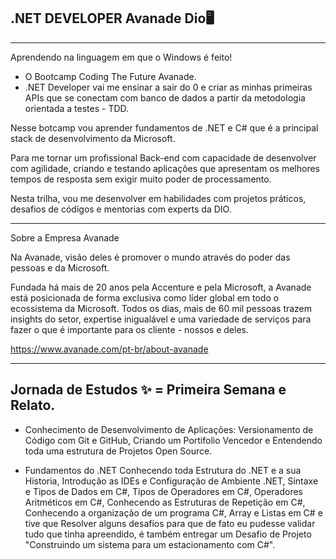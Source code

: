 ## .NET DEVELOPER Avanade Dio🖥
________
Aprendendo na linguagem em que o Windows é feito!

- O Bootcamp Coding The Future Avanade.
- .NET Developer vai me ensinar a sair do 0 e criar as minhas primeiras APIs que se conectam com banco de dados a partir da metodologia orientada a testes - TDD.

Nesse botcamp vou aprender fundamentos de .NET e C# que é a principal stack de desenvolvimento da Microsoft. 

Para me tornar um profissional Back-end com capacidade de desenvolver com agilidade, criando e testando aplicações que apresentam os melhores tempos de resposta sem exigir muito poder de processamento.

Nesta trilha, vou me desenvolver em habilidades com projetos práticos, desafios de códigos e mentorias com experts da DIO.

________

Sobre a Empresa Avanade

Na Avanade, visão deles é promover o mundo através do poder das pessoas e da Microsoft.

Fundada há mais de 20 anos pela Accenture e pela Microsoft, a Avanade está posicionada de forma exclusiva como líder global em todo o ecossistema da Microsoft. Todos os dias, mais de 60 mil pessoas trazem insights do setor, expertise inigualável e uma variedade de serviços para fazer o que é importante para os cliente - nossos e deles.


https://www.avanade.com/pt-br/about-avanade

________


## Jornada de Estudos ✨ = Primeira Semana e Relato.

- Conhecimento de Desenvolvimento de Aplicações:
Versionamento de Código com Git e GitHub, Criando um Portifolio Vencedor e Entendendo toda uma estrutura de Projetos Open Source.

- Fundamentos do .NET
Conhecendo toda Estrutura do .NET e a sua Historia, Introdução as IDEs e Configuração de Ambiente .NET, Sintaxe e Tipos de Dados em C#, Tipos de Operadores em C#, Operadores Aritméticos em C#, Conhecendo as Estruturas de Repetição em C#, Conhecendo a organização de um programa C#, Array e Listas em C# e tive que Resolver alguns desafios para que de fato eu pudesse validar tudo que tinha apreendido, é também entregar um Desafio de Projeto "Construindo um sistema para um estacionamento com C#". 
